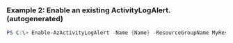 
### Example 2: Enable an existing ActivityLogAlert. (autogenerated)
```powershell
PS C:\> Enable-AzActivityLogAlert -Name {Name} -ResourceGroupName MyResourceGroup


